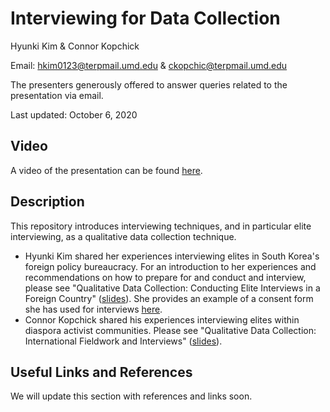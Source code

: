 # Interviewing for Data Collection

Hyunki Kim & Connor Kopchick

Email: hkim0123@terpmail.umd.edu & ckopchic@terpmail.umd.edu

The presenters generously offered to answer queries related to the presentation
via email.

Last updated: October 6, 2020

## Video

A video of the presentation can be found [here](https://umd.box.com/s/dq8w36wshttqipci4phyinaqhkft55yn).

## Description

This repository introduces interviewing techniques, and in particular elite interviewing, as a qualitative data collection technique.

- Hyunki Kim shared her experiences interviewing elites in South Korea's foreign policy bureaucracy. For an introduction to her experiences and recommendations on how to prepare for and conduct and interview, please see "Qualitative Data Collection: Conducting Elite Interviews in a Foreign Country" ([slides](https://github.com/gsa-gvpt/gvpt-methods/blob/master/interviews/methods_ws-2_kim.pdf)). She provides an example of a consent form she has used for interviews [here](https://umd.box.com/s/7lvk18q7vqrmfuxinhydbqsfmna01u4z).
- Connor Kopchick shared his experiences interviewing elites within diaspora activist communities. Please see
"Qualitative Data Collection: International Fieldwork and Interviews" ([slides](https://github.com/gsa-gvpt/gvpt-methods/blob/master/interviews/interview_methods_workshop-Kopchick.pdf)).

## Useful Links and References

We will update this section with references and links soon.
